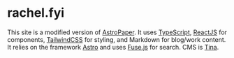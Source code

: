 # rachel.fyi

This site is a modified version of [AstroPaper](https://github.com/satnaing/astro-paper). It uses [TypeScript](https://www.typescriptlang.org), [ReactJS](https://reactjs.org) for components, [TailwindCSS](https://tailwindcss.com) for styling, and Markdown for blog/work content. It relies on the framework [Astro](https://astro.build) and uses [Fuse.js](https://www.fusejs.io) for search. CMS is [Tina](https://tina.io).
